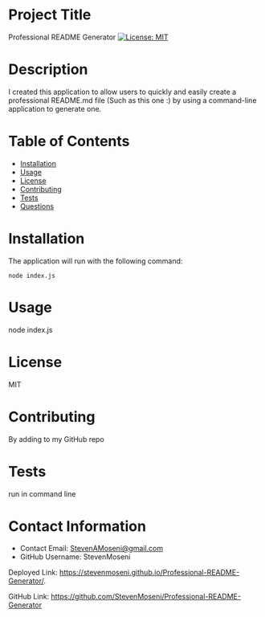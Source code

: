 # Project Title
Professional README Generator
[![License: MIT](https://img.shields.io/badge/License-MIT-yellow.svg)](https://opensource.org/licenses/MIT)

# Description
I created this application to allow users to quickly and easily create a professional README.md file (Such as this one :) by using a command-line application to generate one. 

# Table of Contents 
* [Installation](#-Installation)
* [Usage](#-Usage)
* [License](#-Installation)
* [Contributing](#-Contributing)
* [Tests](#-Tests)
* [Questions](#-Contact-Information)
  
# Installation
The application will run with the following command:

```
node index.js
```
# Usage
node index.js
# License 
MIT
# Contributing 
By adding to my GitHub repo
# Tests
run in command line

# Contact Information 
* Contact Email: StevenAMoseni@gmail.com
* GitHub Username: StevenMoseni

Deployed Link: https://stevenmoseni.github.io/Professional-README-Generator/.

GitHub Link: https://github.com/StevenMoseni/Professional-README-Generator


